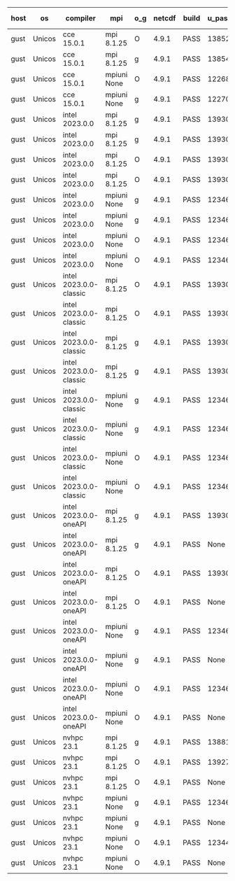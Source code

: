 

| host     | os       | compiler                              | mpi                      | o_g        | netcdf        | build       | u_pass          | u_fail          | s_pass            | s_fail            | e_pass             | e_fail             | nuopc_pass       | nuopc_fail       | artifacts link          |
|----------|----------|---------------------------------------|--------------------------|------------|---------------|-------------|-----------------|-----------------|-------------------|-------------------|--------------------|--------------------|------------------|------------------|-------------------------|
| gust | Unicos | cce 15.0.1 | mpi 8.1.25  | O | 4.9.1  | PASS | 13852 | 78 | 49 | 0 | 81 | 0 | 49 | 3 | <a href="https://github.com/esmf-org/esmf-test-artifacts/tree/06360f63c5bd48b2224622a8e358ab41c5fa9e43/feature_esmx_cmake_gjt/cce/15.0.1/O/mpi/8.1.25" target="_blank">06360f6</a> | 
| gust | Unicos | cce 15.0.1 | mpi 8.1.25  | g | 4.9.1  | PASS | 13854 | 76 | 49 | 0 | 81 | 0 | 49 | 3 | <a href="https://github.com/esmf-org/esmf-test-artifacts/tree/380aea6ddb1e32082ccabe9683fb619028681214/feature_esmx_cmake_gjt/cce/15.0.1/g/mpi/8.1.25" target="_blank">380aea6</a> | 
| gust | Unicos | cce 15.0.1 | mpiuni None  | O | 4.9.1  | PASS | 12268 | 78 | 8 | 0 | 44 | 0 | None | None | <a href="https://github.com/esmf-org/esmf-test-artifacts/tree/34b1546b0312e4c7461f6f446891e7bb72cc6985/feature_esmx_cmake_gjt/cce/15.0.1/O/mpiuni/None" target="_blank">34b1546</a> | 
| gust | Unicos | cce 15.0.1 | mpiuni None  | g | 4.9.1  | PASS | 12270 | 76 | 8 | 0 | 44 | 0 | None | None | <a href="https://github.com/esmf-org/esmf-test-artifacts/tree/7e673d5eb3ae36d717a4e6996cf5f66cbce16ac5/feature_esmx_cmake_gjt/cce/15.0.1/g/mpiuni/None" target="_blank">7e673d5</a> | 
| gust | Unicos | intel 2023.0.0 | mpi 8.1.25  | g | 4.9.1  | PASS | 13930 | 0 | 49 | 0 | 81 | 0 | 50 | 2 | <a href="https://github.com/esmf-org/esmf-test-artifacts/tree/56d07046f48333ab627486163c34b0d8277894ed/feature_esmx_cmake_gjt/intel/2023.0.0/g/mpi/8.1.25" target="_blank">56d0704</a> | 
| gust | Unicos | intel 2023.0.0 | mpi 8.1.25  | g | 4.9.1  | PASS | 13930 | 0 | 49 | 0 | 81 | 0 | 52 | 0 | <a href="https://github.com/esmf-org/esmf-test-artifacts/tree/87f00d076db56ac18059afa05ffd2a51fb5fcf17/feature_esmx_cmake_gjt/intel/2023.0.0/g/mpi/8.1.25" target="_blank">87f00d0</a> | 
| gust | Unicos | intel 2023.0.0 | mpi 8.1.25  | O | 4.9.1  | PASS | 13930 | 0 | 49 | 0 | 81 | 0 | 50 | 2 | <a href="https://github.com/esmf-org/esmf-test-artifacts/tree/6a07d1d25ce4b9ecf80508e5bef003513eeee8fc/feature_esmx_cmake_gjt/intel/2023.0.0/O/mpi/8.1.25" target="_blank">6a07d1d</a> | 
| gust | Unicos | intel 2023.0.0 | mpi 8.1.25  | O | 4.9.1  | PASS | 13930 | 0 | 49 | 0 | 81 | 0 | 52 | 0 | <a href="https://github.com/esmf-org/esmf-test-artifacts/tree/9cbd679fab00dadd82e9f8e04d6a7728e34e71a8/feature_esmx_cmake_gjt/intel/2023.0.0/O/mpi/8.1.25" target="_blank">9cbd679</a> | 
| gust | Unicos | intel 2023.0.0 | mpiuni None  | g | 4.9.1  | PASS | 12346 | 0 | 8 | 0 | 44 | 0 | None | None | <a href="https://github.com/esmf-org/esmf-test-artifacts/tree/e33c286afdcf4a0b5dacfcf2b3497377727cbaa6/feature_esmx_cmake_gjt/intel/2023.0.0/g/mpiuni/None" target="_blank">e33c286</a> | 
| gust | Unicos | intel 2023.0.0 | mpiuni None  | g | 4.9.1  | PASS | 12346 | 0 | 8 | 0 | 44 | 0 | None | None | <a href="https://github.com/esmf-org/esmf-test-artifacts/tree/83a6311df55c82b767f7f2060ab58c402aa4e3e5/feature_esmx_cmake_gjt/intel/2023.0.0/g/mpiuni/None" target="_blank">83a6311</a> | 
| gust | Unicos | intel 2023.0.0 | mpiuni None  | O | 4.9.1  | PASS | 12346 | 0 | 8 | 0 | 44 | 0 | None | None | <a href="https://github.com/esmf-org/esmf-test-artifacts/tree/b16370a8adb8f6cf5c9f67018b1579b7e0fbd203/feature_esmx_cmake_gjt/intel/2023.0.0/O/mpiuni/None" target="_blank">b16370a</a> | 
| gust | Unicos | intel 2023.0.0 | mpiuni None  | O | 4.9.1  | PASS | 12346 | 0 | 8 | 0 | 44 | 0 | None | None | <a href="https://github.com/esmf-org/esmf-test-artifacts/tree/4cf00008041979b2a98f1e460931664e07899384/feature_esmx_cmake_gjt/intel/2023.0.0/O/mpiuni/None" target="_blank">4cf0000</a> | 
| gust | Unicos | intel 2023.0.0-classic | mpi 8.1.25  | O | 4.9.1  | PASS | 13930 | 0 | 49 | 0 | 81 | 0 | 50 | 2 | <a href="https://github.com/esmf-org/esmf-test-artifacts/tree/afae5071acf74da82e46206a7840ebc918f57ff0/feature_esmx_cmake_gjt/intel/2023.0.0-classic/O/mpi/8.1.25" target="_blank">afae507</a> | 
| gust | Unicos | intel 2023.0.0-classic | mpi 8.1.25  | O | 4.9.1  | PASS | 13930 | 0 | 49 | 0 | 81 | 0 | 52 | 0 | <a href="https://github.com/esmf-org/esmf-test-artifacts/tree/4c4028b44ece1aba3aeb2009588a38b6d89e4aa5/feature_esmx_cmake_gjt/intel/2023.0.0-classic/O/mpi/8.1.25" target="_blank">4c4028b</a> | 
| gust | Unicos | intel 2023.0.0-classic | mpi 8.1.25  | g | 4.9.1  | PASS | 13930 | 0 | 49 | 0 | 81 | 0 | 50 | 2 | <a href="https://github.com/esmf-org/esmf-test-artifacts/tree/d2dff53eb8d28ebc366285e3a8ceb4ab7f81241e/feature_esmx_cmake_gjt/intel/2023.0.0-classic/g/mpi/8.1.25" target="_blank">d2dff53</a> | 
| gust | Unicos | intel 2023.0.0-classic | mpi 8.1.25  | g | 4.9.1  | PASS | 13930 | 0 | 49 | 0 | 81 | 0 | 52 | 0 | <a href="https://github.com/esmf-org/esmf-test-artifacts/tree/cbab25d2ca2fb3f0952ec5506e8b7c3f96ef1ea1/feature_esmx_cmake_gjt/intel/2023.0.0-classic/g/mpi/8.1.25" target="_blank">cbab25d</a> | 
| gust | Unicos | intel 2023.0.0-classic | mpiuni None  | g | 4.9.1  | PASS | 12346 | 0 | 8 | 0 | 44 | 0 | None | None | <a href="https://github.com/esmf-org/esmf-test-artifacts/tree/6c8e0df2190eab3d98eae9b4e99fe62259282c67/feature_esmx_cmake_gjt/intel/2023.0.0-classic/g/mpiuni/None" target="_blank">6c8e0df</a> | 
| gust | Unicos | intel 2023.0.0-classic | mpiuni None  | g | 4.9.1  | PASS | 12346 | 0 | 8 | 0 | 44 | 0 | None | None | <a href="https://github.com/esmf-org/esmf-test-artifacts/tree/5ebe5b6401caaeedd547efe2312dd66e1e73d69c/feature_esmx_cmake_gjt/intel/2023.0.0-classic/g/mpiuni/None" target="_blank">5ebe5b6</a> | 
| gust | Unicos | intel 2023.0.0-classic | mpiuni None  | O | 4.9.1  | PASS | 12346 | 0 | 8 | 0 | 44 | 0 | None | None | <a href="https://github.com/esmf-org/esmf-test-artifacts/tree/26769ab3f5c4c4b33614696e7a217cd554efe110/feature_esmx_cmake_gjt/intel/2023.0.0-classic/O/mpiuni/None" target="_blank">26769ab</a> | 
| gust | Unicos | intel 2023.0.0-classic | mpiuni None  | O | 4.9.1  | PASS | 12346 | 0 | 8 | 0 | 44 | 0 | None | None | <a href="https://github.com/esmf-org/esmf-test-artifacts/tree/e5251798529aae5f50de213d086ab7b8e0cf8ec7/feature_esmx_cmake_gjt/intel/2023.0.0-classic/O/mpiuni/None" target="_blank">e525179</a> | 
| gust | Unicos | intel 2023.0.0-oneAPI | mpi 8.1.25  | g | 4.9.1  | PASS | 13930 | 0 | 49 | 0 | 81 | 0 | 40 | 12 | <a href="https://github.com/esmf-org/esmf-test-artifacts/tree/611c2a6dba704fc5e2267e1afa104d452f63d247/feature_esmx_cmake_gjt/intel/2023.0.0-oneAPI/g/mpi/8.1.25" target="_blank">611c2a6</a> | 
| gust | Unicos | intel 2023.0.0-oneAPI | mpi 8.1.25  | g | 4.9.1  | PASS | None | None | None | None | None | None | None | None | <a href="https://github.com/esmf-org/esmf-test-artifacts/tree/bac1bb0151aceda706a7b8585eba0ed61b6ad9c9/feature_esmx_cmake_gjt/intel/2023.0.0-oneAPI/g/mpi/8.1.25" target="_blank">bac1bb0</a> | 
| gust | Unicos | intel 2023.0.0-oneAPI | mpi 8.1.25  | O | 4.9.1  | PASS | 13930 | 0 | 48 | 1 | 81 | 0 | 40 | 12 | <a href="https://github.com/esmf-org/esmf-test-artifacts/tree/60edb329984a6a30f16492321315fa0c00627e44/feature_esmx_cmake_gjt/intel/2023.0.0-oneAPI/O/mpi/8.1.25" target="_blank">60edb32</a> | 
| gust | Unicos | intel 2023.0.0-oneAPI | mpi 8.1.25  | O | 4.9.1  | PASS | None | None | None | None | None | None | None | None | <a href="https://github.com/esmf-org/esmf-test-artifacts/tree/8b83a12a4971b1c62b0341d3add1d844a67e549e/feature_esmx_cmake_gjt/intel/2023.0.0-oneAPI/O/mpi/8.1.25" target="_blank">8b83a12</a> | 
| gust | Unicos | intel 2023.0.0-oneAPI | mpiuni None  | g | 4.9.1  | PASS | 12346 | 0 | 8 | 0 | 44 | 0 | None | None | <a href="https://github.com/esmf-org/esmf-test-artifacts/tree/8b3ea0ba2530811df7dc595186009e9e0044f2e3/feature_esmx_cmake_gjt/intel/2023.0.0-oneAPI/g/mpiuni/None" target="_blank">8b3ea0b</a> | 
| gust | Unicos | intel 2023.0.0-oneAPI | mpiuni None  | g | 4.9.1  | PASS | None | None | None | None | None | None | None | None | <a href="https://github.com/esmf-org/esmf-test-artifacts/tree/d903d07fd9b6b1fdcded41d1c98e507ca860f498/feature_esmx_cmake_gjt/intel/2023.0.0-oneAPI/g/mpiuni/None" target="_blank">d903d07</a> | 
| gust | Unicos | intel 2023.0.0-oneAPI | mpiuni None  | O | 4.9.1  | PASS | 12346 | 0 | 8 | 0 | 44 | 0 | None | None | <a href="https://github.com/esmf-org/esmf-test-artifacts/tree/448ffbd9b09e176815c0d96447c23924dfcc4886/feature_esmx_cmake_gjt/intel/2023.0.0-oneAPI/O/mpiuni/None" target="_blank">448ffbd</a> | 
| gust | Unicos | intel 2023.0.0-oneAPI | mpiuni None  | O | 4.9.1  | PASS | None | None | None | None | None | None | None | None | <a href="https://github.com/esmf-org/esmf-test-artifacts/tree/a944716caff99f062030ce827e4f7cc4f575e71f/feature_esmx_cmake_gjt/intel/2023.0.0-oneAPI/O/mpiuni/None" target="_blank">a944716</a> | 
| gust | Unicos | nvhpc 23.1 | mpi 8.1.25  | g | 4.9.1  | PASS | 13881 | 49 | 47 | 2 | 79 | 2 | 45 | 7 | <a href="https://github.com/esmf-org/esmf-test-artifacts/tree/ac7a60b4770b085fe20151ea0b3b5e61fcc98e60/feature_esmx_cmake_gjt/nvhpc/23.1/g/mpi/8.1.25" target="_blank">ac7a60b</a> | 
| gust | Unicos | nvhpc 23.1 | mpi 8.1.25  | O | 4.9.1  | PASS | 13927 | 3 | 49 | 0 | 81 | 0 | 45 | 7 | <a href="https://github.com/esmf-org/esmf-test-artifacts/tree/c8d1138c589477ea4845c9ba4aeb25463814fe58/feature_esmx_cmake_gjt/nvhpc/23.1/O/mpi/8.1.25" target="_blank">c8d1138</a> | 
| gust | Unicos | nvhpc 23.1 | mpi 8.1.25  | O | 4.9.1  | PASS | None | None | None | None | None | None | None | None | <a href="https://github.com/esmf-org/esmf-test-artifacts/tree/2703cf4999b8bf5d1295651170b7a13e9279291d/feature_esmx_cmake_gjt/nvhpc/23.1/O/mpi/8.1.25" target="_blank">2703cf4</a> | 
| gust | Unicos | nvhpc 23.1 | mpiuni None  | g | 4.9.1  | PASS | 12346 | 0 | 6 | 2 | 44 | 0 | None | None | <a href="https://github.com/esmf-org/esmf-test-artifacts/tree/fd5848e304247bdd933b463bf7b12edc33c0aee3/feature_esmx_cmake_gjt/nvhpc/23.1/g/mpiuni/None" target="_blank">fd5848e</a> | 
| gust | Unicos | nvhpc 23.1 | mpiuni None  | g | 4.9.1  | PASS | None | None | None | None | None | None | None | None | <a href="https://github.com/esmf-org/esmf-test-artifacts/tree/135bd89814ed16565bbd575773c06600c93ebeaa/feature_esmx_cmake_gjt/nvhpc/23.1/g/mpiuni/None" target="_blank">135bd89</a> | 
| gust | Unicos | nvhpc 23.1 | mpiuni None  | O | 4.9.1  | PASS | 12344 | 2 | 8 | 0 | 44 | 0 | None | None | <a href="https://github.com/esmf-org/esmf-test-artifacts/tree/a777c8770828ee64c749cee026a2b6fedb815377/feature_esmx_cmake_gjt/nvhpc/23.1/O/mpiuni/None" target="_blank">a777c87</a> | 
| gust | Unicos | nvhpc 23.1 | mpiuni None  | O | 4.9.1  | PASS | None | None | None | None | None | None | None | None | <a href="https://github.com/esmf-org/esmf-test-artifacts/tree/421494f8e0954bdfa65cda417cb00a71b489280e/feature_esmx_cmake_gjt/nvhpc/23.1/O/mpiuni/None" target="_blank">421494f</a> | 
